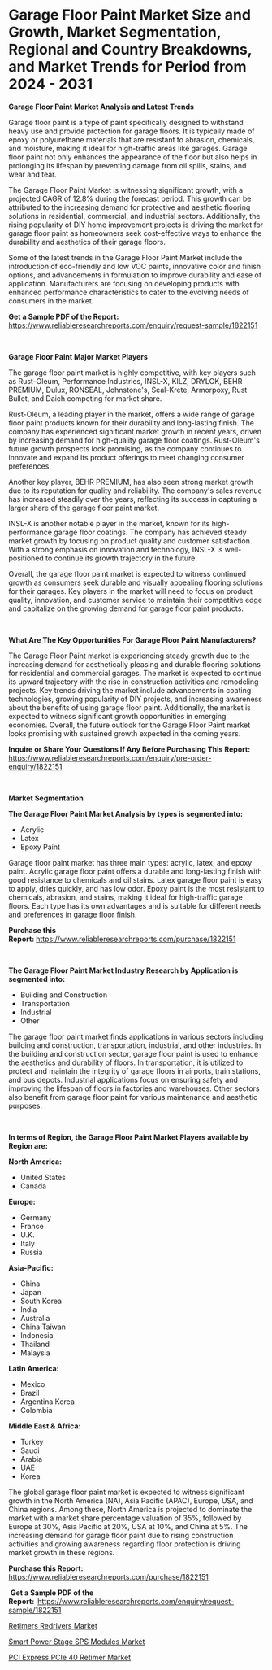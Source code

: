 <p><h1>Garage Floor Paint Market Size and Growth, Market Segmentation, Regional and Country Breakdowns, and Market Trends for Period from 2024 -  2031</h1></p><p><strong>Garage Floor Paint Market Analysis and Latest Trends</strong></p>
<p><p>Garage floor paint is a type of paint specifically designed to withstand heavy use and provide protection for garage floors. It is typically made of epoxy or polyurethane materials that are resistant to abrasion, chemicals, and moisture, making it ideal for high-traffic areas like garages. Garage floor paint not only enhances the appearance of the floor but also helps in prolonging its lifespan by preventing damage from oil spills, stains, and wear and tear.</p><p>The Garage Floor Paint Market is witnessing significant growth, with a projected CAGR of 12.8% during the forecast period. This growth can be attributed to the increasing demand for protective and aesthetic flooring solutions in residential, commercial, and industrial sectors. Additionally, the rising popularity of DIY home improvement projects is driving the market for garage floor paint as homeowners seek cost-effective ways to enhance the durability and aesthetics of their garage floors. </p><p>Some of the latest trends in the Garage Floor Paint Market include the introduction of eco-friendly and low VOC paints, innovative color and finish options, and advancements in formulation to improve durability and ease of application. Manufacturers are focusing on developing products with enhanced performance characteristics to cater to the evolving needs of consumers in the market.</p></p>
<p><strong>Get a Sample PDF of the Report:&nbsp;</strong> <a href="https://www.reliableresearchreports.com/enquiry/request-sample/1822151">https://www.reliableresearchreports.com/enquiry/request-sample/1822151</a></p>
<p>&nbsp;</p>
<p><strong>Garage Floor Paint Major Market Players</strong></p>
<p><p>The garage floor paint market is highly competitive, with key players such as Rust-Oleum, Performance Industries, INSL-X, KILZ, DRYLOK, BEHR PREMIUM, Dulux, RONSEAL, Johnstone's, Seal-Krete, Armorpoxy, Rust Bullet, and Daich competing for market share.</p><p>Rust-Oleum, a leading player in the market, offers a wide range of garage floor paint products known for their durability and long-lasting finish. The company has experienced significant market growth in recent years, driven by increasing demand for high-quality garage floor coatings. Rust-Oleum's future growth prospects look promising, as the company continues to innovate and expand its product offerings to meet changing consumer preferences.</p><p>Another key player, BEHR PREMIUM, has also seen strong market growth due to its reputation for quality and reliability. The company's sales revenue has increased steadily over the years, reflecting its success in capturing a larger share of the garage floor paint market.</p><p>INSL-X is another notable player in the market, known for its high-performance garage floor coatings. The company has achieved steady market growth by focusing on product quality and customer satisfaction. With a strong emphasis on innovation and technology, INSL-X is well-positioned to continue its growth trajectory in the future.</p><p>Overall, the garage floor paint market is expected to witness continued growth as consumers seek durable and visually appealing flooring solutions for their garages. Key players in the market will need to focus on product quality, innovation, and customer service to maintain their competitive edge and capitalize on the growing demand for garage floor paint products.</p></p>
<p>&nbsp;</p>
<p><strong>What Are The Key Opportunities For Garage Floor Paint Manufacturers?</strong></p>
<p><p>The Garage Floor Paint market is experiencing steady growth due to the increasing demand for aesthetically pleasing and durable flooring solutions for residential and commercial garages. The market is expected to continue its upward trajectory with the rise in construction activities and remodeling projects. Key trends driving the market include advancements in coating technologies, growing popularity of DIY projects, and increasing awareness about the benefits of using garage floor paint. Additionally, the market is expected to witness significant growth opportunities in emerging economies. Overall, the future outlook for the Garage Floor Paint market looks promising with sustained growth expected in the coming years.</p></p>
<p><strong>Inquire or Share Your Questions If Any Before Purchasing This Report:</strong> <a href="https://www.reliableresearchreports.com/enquiry/pre-order-enquiry/1822151">https://www.reliableresearchreports.com/enquiry/pre-order-enquiry/1822151</a></p>
<p>&nbsp;</p>
<p><strong>Market Segmentation</strong></p>
<p><strong>The Garage Floor Paint Market Analysis by types is segmented into:</strong></p>
<p><ul><li>Acrylic</li><li>Latex</li><li>Epoxy Paint</li></ul></p>
<p><p>Garage floor paint market has three main types: acrylic, latex, and epoxy paint. Acrylic garage floor paint offers a durable and long-lasting finish with good resistance to chemicals and oil stains. Latex garage floor paint is easy to apply, dries quickly, and has low odor. Epoxy paint is the most resistant to chemicals, abrasion, and stains, making it ideal for high-traffic garage floors. Each type has its own advantages and is suitable for different needs and preferences in garage floor finish.</p></p>
<p><strong>Purchase this Report:&nbsp;</strong><a href="https://www.reliableresearchreports.com/purchase/1822151">https://www.reliableresearchreports.com/purchase/1822151</a></p>
<p>&nbsp;</p>
<p><strong>The Garage Floor Paint Market Industry Research by Application is segmented into:</strong></p>
<p><ul><li>Building and Construction</li><li>Transportation</li><li>Industrial</li><li>Other</li></ul></p>
<p><p>The garage floor paint market finds applications in various sectors including building and construction, transportation, industrial, and other industries. In the building and construction sector, garage floor paint is used to enhance the aesthetics and durability of floors. In transportation, it is utilized to protect and maintain the integrity of garage floors in airports, train stations, and bus depots. Industrial applications focus on ensuring safety and improving the lifespan of floors in factories and warehouses. Other sectors also benefit from garage floor paint for various maintenance and aesthetic purposes.</p></p>
<p>&nbsp;</p>
<p><strong>In terms of Region, the Garage Floor Paint Market Players available by Region are:</strong></p>
<p>
    <p> <strong> North America: </strong>
        <ul>
            <li>United States</li>
            <li>Canada</li>
        </ul>
        </p> 
    <p> <strong> Europe: </strong>
        <ul>
            <li>Germany</li>
            <li>France</li>
            <li>U.K.</li>
            <li>Italy</li>
            <li>Russia</li>
        </ul>
        </p> 
    <p> <strong> Asia-Pacific: </strong>
        <ul>
            <li>China</li>
            <li>Japan</li>
            <li>South Korea</li>
            <li>India</li>
            <li>Australia</li>
            <li>China Taiwan</li>
            <li>Indonesia</li>
            <li>Thailand</li>
            <li>Malaysia</li>
        </ul>
        </p> 
    <p> <strong> Latin America: </strong>
        <ul>
            <li>Mexico</li>
            <li>Brazil</li>
            <li>Argentina Korea</li>
            <li>Colombia</li>
        </ul>
        </p> 
    <p> <strong> Middle East & Africa: </strong>
        <ul>
            <li>Turkey</li>
            <li>Saudi</li>
            <li>Arabia</li>
            <li>UAE</li>
            <li>Korea</li>
        </ul>
    </p>
    </p>
<p><p>The global garage floor paint market is expected to witness significant growth in the North America (NA), Asia Pacific (APAC), Europe, USA, and China regions. Among these, North America is projected to dominate the market with a market share percentage valuation of 35%, followed by Europe at 30%, Asia Pacific at 20%, USA at 10%, and China at 5%. The increasing demand for garage floor paint due to rising construction activities and growing awareness regarding floor protection is driving market growth in these regions.</p></p>
<p><strong>Purchase this Report: </strong><a href="https://www.reliableresearchreports.com/purchase/1822151">https://www.reliableresearchreports.com/purchase/1822151</a></p>
<p>&nbsp;<strong>Get a Sample PDF of the Report:&nbsp;&nbsp;</strong><a href="https://www.reliableresearchreports.com/enquiry/request-sample/1822151">https://www.reliableresearchreports.com/enquiry/request-sample/1822151</a></p>
<p><strong></strong></p>
<p><p><a href="https://view.publitas.com/reportprime-1/retimers-redrivers-market-size-2023-2030-global-industrial-analysis-key-geographical-regions-market-share-top-key-players-product-types-and-forecast-research-report/">Retimers Redrivers Market</a></p><p><a href="https://view.publitas.com/reportprime-1/smart-power-stage-sps-modules-market-insights-market-players-and-forecast-till-2030/">Smart Power Stage SPS Modules Market</a></p><p><a href="https://view.publitas.com/reportprime-1/pci-express-pcie-40-retimer-market-with-the-goal-of-estimating-the-market-size-and-future-growth-potential-of-various-market-segments-based-on-component-applications-end-user-and-region/">PCI Express PCIe 40 Retimer Market</a></p></p>